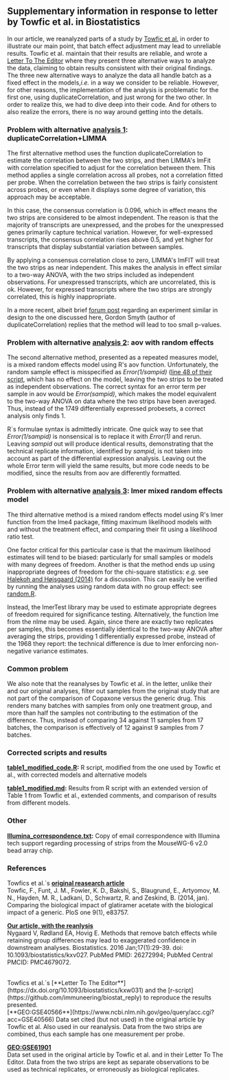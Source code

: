 Supplementary information in response to letter by Towfic et al. in Biostatistics
----------

In our article, we reanalyzed parts of a study by [Towfic et al.](https://dx.doi.org/10.1371/journal.pone.0083757) in order to illustrate our main point, that batch effect adjustment may lead to unreliable results. Towfic et al. maintain that their results are reliable, and wrote a [Letter To The Editor](https://dx.doi.org/10.1093/biostatistics/kxw031) where they present three alternative ways to analyze the data, claiming to obtain results consistent with their original findings. The three new alternative ways to analyze the data all handle batch as a fixed effect in the models,<i>i.e.</i> in a way we consider to be reliable. However, for other reasons, the implementation of the analysis is problematic for the first one, using duplicateCorrelation, and just wrong for the two other. In order to realize this, we had to dive deep into their code. And for others to also realize the errors, there is no way around getting into the details.


### Problem with alternative [analysis 1](https://github.com/immuneering/biostat_reply/blob/master/table1_code.R#L96): duplicateCorrelation+LIMMA

The first alternative method uses the function duplicateCorrelation to estimate the correlation
between the two strips, and then LIMMA's lmFit with correlation specified to adjust for the
correlation between them. This method applies a single correlation across all probes, not a
correlation fitted per probe. When the correlation between the two strips is fairly consistent across
probes, or even when it displays some degree of variation, this approach may be acceptable.

In this case, the consensus correlation is 0.096, which in effect means the two strips are considered to
be almost independent. The reason is that the majority of transcripts are unexpressed, and the probes for the unexpressed genes primarily
capture technical variation. However, for well-expressed transcripts, the consensus correlation
rises above 0.5, and yet higher for transcripts that display substantial variation between samples.

By applying a consensus correlation close to zero, LIMMA's lmFIT will treat the two strips as near independent. This makes
the analysis in effect similar to a two-way ANOVA, with the two strips included as independent observations. For unexpressed
transcripts, which are uncorrelated, this is ok. However, for expressed transcripts where the two strips are strongly correlated,
this is highly inappropriate.

In a more recent, albeit brief [forum post](https://support.bioconductor.org/p/87680) regarding an experiment similar in design to the one discussed here, Gordon Smyth (author of duplicateCorrelation) replies that the method will lead to too small p-values.


### Problem with alternative [analysis 2](https://github.com/immuneering/biostat_reply/blob/master/table1_code.R#L47): aov with random effects

The second alternative method, presented as a repeated measures model, is a mixed random
effects model using R's aov function. Unfortunately, the random sample effect is misspecified
as <i>Error(1/sampid)</i> ([line 48 of their script](https://github.com/immuneering/biostat_reply/blob/master/table1_code.R#L48), which has no effect on the model, leaving the two strips to be treated as
independent observations. The correct syntax for an error term per sample in aov would be
<i>Error(sampid)</i>, which makes the model equivalent to the two-way ANOVA on data where the
two strips have been averaged. Thus, instead of the 1749 differentially expressed probesets, a
correct analysis only finds 1.

R´s formulae syntax is admittedly intricate. One quick way to see that <i>Error(1/sampid)</i> is nonsensical is to replace it with <i>Error(1)</i> and rerun. Leaving <i>sampid</i> out will produce identical results, demonstrating that the technical replicate information, identified by <i>sampid</i>, is not taken into account as part of the differential expression analysis. Leaving out the whole Error term will yield the same results, but more code needs to be modified, since the results from aov are differently formatted.


### Problem with alternative [analysis 3](https://github.com/immuneering/biostat_reply/blob/master/table1_code.R#L65): lmer mixed random effects model

The third alternative method is a mixed random effects model using R's lmer function from the lme4 package,
fitting maximum likelihood models with and without the treatment effect, and comparing their fit using
a likelihood ratio test.

One factor critical for this particular case is that the maximum likelihood estimates will tend to
be biased: particularly for small samples or models with many degrees of freedom.
Another is that the method ends up using inappropriate degrees of freedom for the chi-square statistics:
<i>e.g.</i> see [Halekoh and Højsgaard (2014)](https://www.jstatsoft.org/htaccess.php?volume=59&type=i&issue=09&paper=true)
for a discussion. This can easily be verified by running the analyses using random data with no group effect: see
[random.R](random.R).

Instead, the lmerTest library may be used to estimate appropriate degrees of freedom
required for significance testing. Alternatively,
the function lme from the nlme may be used. Again, since there are exactly two replicates per
samples, this becomes essentially identical to the two-way ANOVA after averaging the strips,
providing 1 differentially expressed probe, instead of the 1968 they report: the technical difference is due
to lmer enforcing non-negative variance estimates.


### Common problem

We also note that the reanalyses by Towfic et al. in the letter, unlike their and our original analyses, filter out samples from the original study that are not part of the comparison of Copaxone versus the generic drug. This renders many batches with samples from only one treatment group, and more than half the samples not contributing to the estimation of the difference. Thus, instead of comparing 34 against 11 samples from 17 batches, the comparison is effectively of 12 against 9 samples from 7 batches.


### Corrected scripts and results

**[table1_modified_code.R](table1_modified_code.R):** R script, modified from the one used by Towfic et al., with corrected models and alternative models

**[table1_modified.md](table1_modified.md):** Results from R script with an extended version of Table 1 from Towfic et al., extended comments, and comparison of results from different models.


### Other

**[Illumina_correspondence.txt](illumina_correspondence.txt):** Copy of email correspondence with Illumina tech support regarding processing of strips from the MouseWG-6 v2.0 bead array chip.


### References

Towfics et al.´s [**original reasearch article**](https://dx.doi.org/10.1371/journal.pone.0083757)  
Towfic, F., Funt, J. M., Fowler, K. D., Bakshi, S., Blaugrund, E., Artyomov, M. N.,
Hayden, M. R., Ladkani, D., Schwartz, R. and Zeskind, B. (2014, jan). Comparing the
biological impact of glatiramer acetate with the biological impact of a generic. PloS one 9(1),
e83757.
<br/>

[**Our article, with the reanlysis**](https://dx.doi.org/10.1093/biostatistics/kxv027)  
Nygaard V, Rødland EA, Hovig E. Methods that remove batch effects while
retaining group differences may lead to exaggerated confidence in downstream
analyses. Biostatistics. 2016 Jan;17(1):29-39. doi: 10.1093/biostatistics/kxv027.
PubMed PMID: 26272994; PubMed Central PMCID: PMC4679072.

<br/>
Towfics et al.´s [**Letter To The Editor**](https://dx.doi.org/10.1093/biostatistics/kxw031) and the [r-script](https://github.com/immuneering/biostat_reply) to reproduce the results presented.

<br/>
[**GEO:GSE40566**](https://www.ncbi.nlm.nih.gov/geo/query/acc.cgi?acc=GSE40566)  
Data set cited (but not used) in the original article by Towfic et al. Also used in our reanalysis. Data from the two strips are combined, thus each sample has one measurement per probe.
<br/>

[**GEO:GSE61901**](https://www.ncbi.nlm.nih.gov/geo/query/acc.cgi?acc=GSE61901)  
Data set used in the original article by Towfic et al. and in their Letter To The Editor. Data from the two strips are kept as separate observations to be used as technical replicates, or erroneously as biological replicates.

<br/>
<br/>
